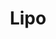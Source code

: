 ---
codehost: https://github.com/https://github.com/lipojs
logohandle: lipoio
sort: lipo
title: Lipo
website: https://lipo.io/
---
